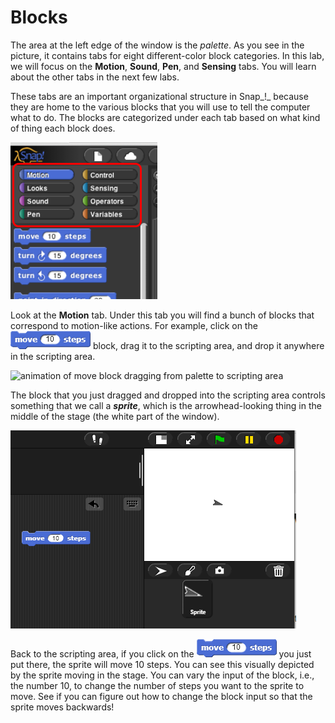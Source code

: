 # Blocks

The area at the left edge of the window is the _palette_. As you see in the picture, it contains tabs for eight different-color block categories. In this lab, we will focus on the **Motion**, **Sound**, **Pen**, and **Sensing** tabs. You will learn about the other tabs in the next few labs.

These tabs are an important organizational structure in Snap_!_ because they are home to the various blocks that you will use to tell the computer what to do. The blocks are categorized under each tab based on what kind of thing each block does.

![](../.gitbook/assets/image%20%2862%29.png)

Look at the **Motion** tab. Under this tab you will find a bunch of blocks that correspond to motion-like actions. For example, click on the ![](../.gitbook/assets/image%20%28250%29.png) block, drag it to the scripting area, and drop it anywhere in the scripting area.

![animation of move block dragging from palette to scripting area](https://beautyjoy.github.io/bjc-r/img/intro/drag-a-block.gif)

The block that you just dragged and dropped into the scripting area controls something that we call a _**sprite**_, which is the arrowhead-looking thing in the middle of the stage \(the white part of the window\).

![](../.gitbook/assets/image%20%28192%29.png)

Back to the scripting area, if you click on the  ![](../.gitbook/assets/image%20%28111%29.png) you just put there, the sprite will move 10 steps. You can see this visually depicted by the sprite moving in the stage. You can vary the input of the block, i.e., the number 10, to change the number of steps you want to the sprite to move.  See if you can figure out how to change the block input so that the sprite moves backwards!

